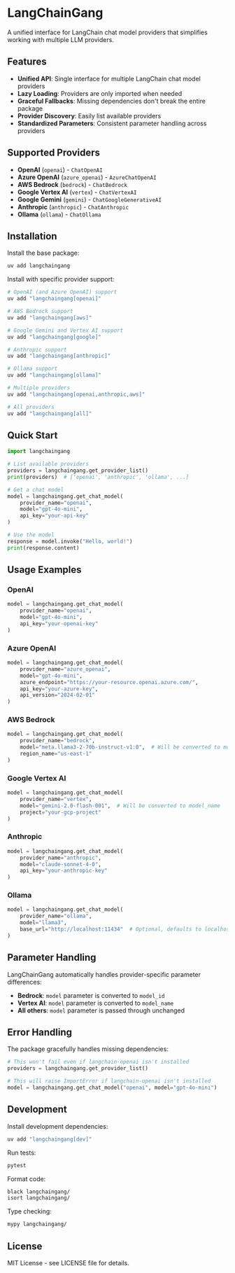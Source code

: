 # LangChainGang

A unified interface for LangChain chat model providers that simplifies working with multiple LLM providers.

## Features

- **Unified API**: Single interface for multiple LangChain chat model providers
- **Lazy Loading**: Providers are only imported when needed
- **Graceful Fallbacks**: Missing dependencies don't break the entire package
- **Provider Discovery**: Easily list available providers
- **Standardized Parameters**: Consistent parameter handling across providers

## Supported Providers

- **OpenAI** (`openai`) - `ChatOpenAI`
- **Azure OpenAI** (`azure_openai`) - `AzureChatOpenAI`
- **AWS Bedrock** (`bedrock`) - `ChatBedrock`
- **Google Vertex AI** (`vertex`) - `ChatVertexAI`
- **Google Gemini** (`gemini`) - `ChatGoogleGenerativeAI`
- **Anthropic** (`anthropic`) - `ChatAnthropic`
- **Ollama** (`ollama`) - `ChatOllama`

## Installation

Install the base package:

```bash
uv add langchaingang
```

Install with specific provider support:

```bash
# OpenAI (and Azure OpenAI) support
uv add "langchaingang[openai]"

# AWS Bedrock support
uv add "langchaingang[aws]"

# Google Gemini and Vertex AI support
uv add "langchaingang[google]"

# Anthropic support
uv add "langchaingang[anthropic]"

# Ollama support
uv add "langchaingang[ollama]"

# Multiple providers
uv add "langchaingang[openai,anthropic,aws]"

# All providers
uv add "langchaingang[all]"
```

## Quick Start

```python
import langchaingang

# List available providers
providers = langchaingang.get_provider_list()
print(providers)  # ['openai', 'anthropic', 'ollama', ...]

# Get a chat model
model = langchaingang.get_chat_model(
    provider_name="openai", 
    model="gpt-4o-mini",
    api_key="your-api-key"
)

# Use the model
response = model.invoke("Hello, world!")
print(response.content)
```

## Usage Examples

### OpenAI

```python
model = langchaingang.get_chat_model(
    provider_name="openai",
    model="gpt-4o-mini",
    api_key="your-openai-key"
)
```

### Azure OpenAI

```python
model = langchaingang.get_chat_model(
    provider_name="azure_openai",
    model="gpt-4o-mini",
    azure_endpoint="https://your-resource.openai.azure.com/",
    api_key="your-azure-key",
    api_version="2024-02-01"
)
```

### AWS Bedrock

```python
model = langchaingang.get_chat_model(
    provider_name="bedrock",
    model="meta.llama3-2-70b-instruct-v1:0",  # Will be converted to model_id
    region_name="us-east-1"
)
```

### Google Vertex AI

```python
model = langchaingang.get_chat_model(
    provider_name="vertex",
    model="gemini-2.0-flash-001",  # Will be converted to model_name
    project="your-gcp-project"
)
```

### Anthropic

```python
model = langchaingang.get_chat_model(
    provider_name="anthropic",
    model="claude-sonnet-4-0",
    api_key="your-anthropic-key"
)
```

### Ollama

```python
model = langchaingang.get_chat_model(
    provider_name="ollama",
    model="llama3",
    base_url="http://localhost:11434"  # Optional, defaults to localhost:11434
)
```

## Parameter Handling

LangChainGang automatically handles provider-specific parameter differences:

- **Bedrock**: `model` parameter is converted to `model_id`
- **Vertex AI**: `model` parameter is converted to `model_name`
- **All others**: `model` parameter is passed through unchanged

## Error Handling

The package gracefully handles missing dependencies:

```python
# This won't fail even if langchain-openai isn't installed
providers = langchaingang.get_provider_list()

# This will raise ImportError if langchain-openai isn't installed
model = langchaingang.get_chat_model("openai", model="gpt-4o-mini")
```

## Development

Install development dependencies:

```bash
uv add "langchaingang[dev]"
```

Run tests:

```bash
pytest
```

Format code:

```bash
black langchaingang/
isort langchaingang/
```

Type checking:

```bash
mypy langchaingang/
```

## License

MIT License - see LICENSE file for details.